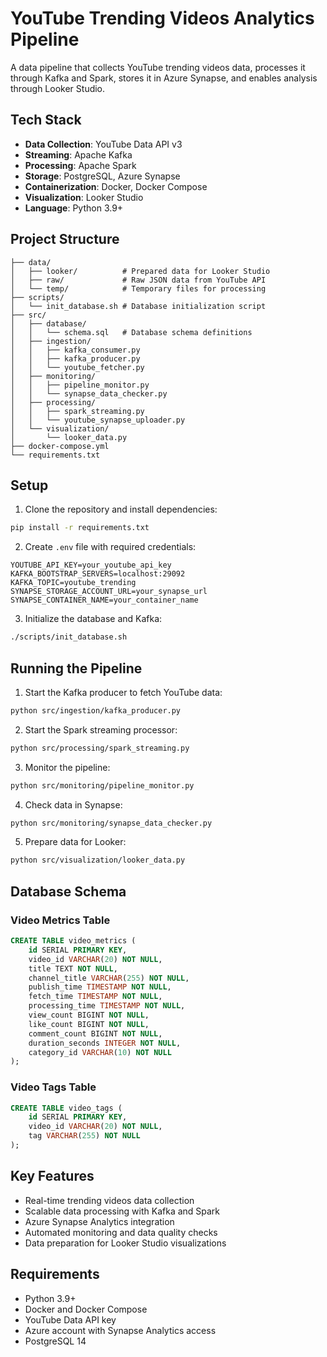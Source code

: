 # YouTube Trending Videos Analytics Pipeline

A data pipeline that collects YouTube trending videos data, processes it through Kafka and Spark, stores it in Azure Synapse, and enables analysis through Looker Studio.

## Tech Stack
- **Data Collection**: YouTube Data API v3
- **Streaming**: Apache Kafka
- **Processing**: Apache Spark
- **Storage**: PostgreSQL, Azure Synapse
- **Containerization**: Docker, Docker Compose
- **Visualization**: Looker Studio
- **Language**: Python 3.9+

## Project Structure
```
├── data/
│   ├── looker/          # Prepared data for Looker Studio
│   ├── raw/             # Raw JSON data from YouTube API
│   └── temp/            # Temporary files for processing
├── scripts/
│   └── init_database.sh # Database initialization script
├── src/
│   ├── database/
│   │   └── schema.sql   # Database schema definitions
│   ├── ingestion/
│   │   ├── kafka_consumer.py
│   │   ├── kafka_producer.py
│   │   └── youtube_fetcher.py
│   ├── monitoring/
│   │   ├── pipeline_monitor.py
│   │   └── synapse_data_checker.py
│   ├── processing/
│   │   ├── spark_streaming.py
│   │   └── youtube_synapse_uploader.py
│   └── visualization/
│       └── looker_data.py
├── docker-compose.yml
└── requirements.txt
```

## Setup
1. Clone the repository and install dependencies:
```bash
pip install -r requirements.txt
```

2. Create `.env` file with required credentials:
```env
YOUTUBE_API_KEY=your_youtube_api_key
KAFKA_BOOTSTRAP_SERVERS=localhost:29092
KAFKA_TOPIC=youtube_trending
SYNAPSE_STORAGE_ACCOUNT_URL=your_synapse_url
SYNAPSE_CONTAINER_NAME=your_container_name
```

3. Initialize the database and Kafka:
```bash
./scripts/init_database.sh
```

## Running the Pipeline
1. Start the Kafka producer to fetch YouTube data:
```bash
python src/ingestion/kafka_producer.py
```

2. Start the Spark streaming processor:
```bash
python src/processing/spark_streaming.py
```

3. Monitor the pipeline:
```bash
python src/monitoring/pipeline_monitor.py
```

4. Check data in Synapse:
```bash
python src/monitoring/synapse_data_checker.py
```

5. Prepare data for Looker:
```bash
python src/visualization/looker_data.py
```

## Database Schema
### Video Metrics Table
```sql
CREATE TABLE video_metrics (
    id SERIAL PRIMARY KEY,
    video_id VARCHAR(20) NOT NULL,
    title TEXT NOT NULL,
    channel_title VARCHAR(255) NOT NULL,
    publish_time TIMESTAMP NOT NULL,
    fetch_time TIMESTAMP NOT NULL,
    processing_time TIMESTAMP NOT NULL,
    view_count BIGINT NOT NULL,
    like_count BIGINT NOT NULL,
    comment_count BIGINT NOT NULL,
    duration_seconds INTEGER NOT NULL,
    category_id VARCHAR(10) NOT NULL
);
```

### Video Tags Table
```sql
CREATE TABLE video_tags (
    id SERIAL PRIMARY KEY,
    video_id VARCHAR(20) NOT NULL,
    tag VARCHAR(255) NOT NULL
);
```

## Key Features
- Real-time trending videos data collection
- Scalable data processing with Kafka and Spark
- Azure Synapse Analytics integration
- Automated monitoring and data quality checks
- Data preparation for Looker Studio visualizations

## Requirements
- Python 3.9+
- Docker and Docker Compose
- YouTube Data API key
- Azure account with Synapse Analytics access
- PostgreSQL 14
